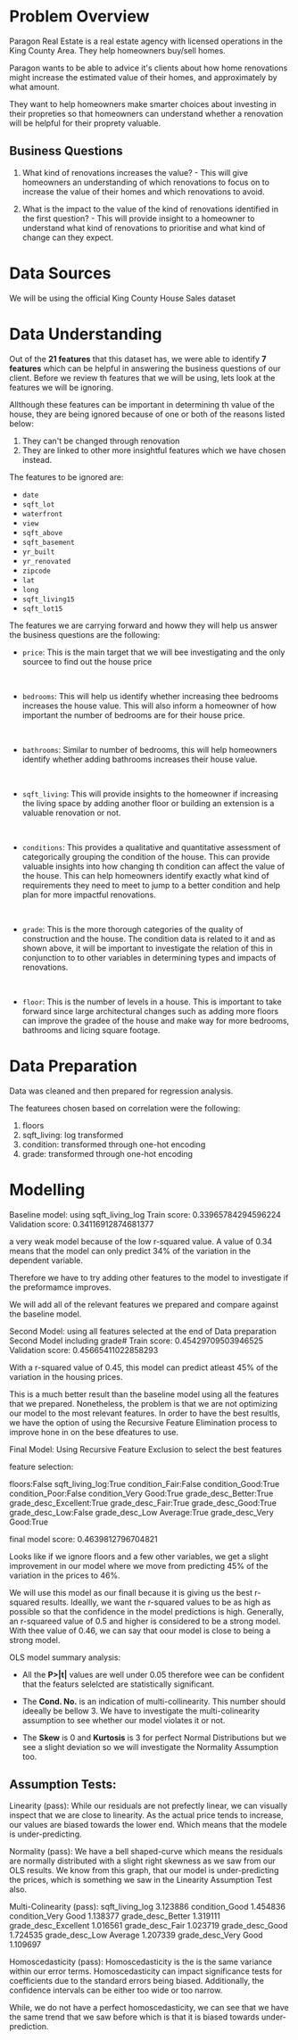 # Problem Overview
Paragon Real Estate is a real estate agency with licensed operations in the King County Area. They help homeowners buy/sell homes. 

Paragon wants to be able to advice it's clients about how home renovations might increase the estimated value of their homes, and approximately by what amount. 

They want to help homeowners make smarter choices about investing in their propreties so that homeowners can understand whether a renovation will be helpful for their proprety valuable.


## Business Questions
1. What kind of renovations increases the value?
        - This will give homeowners an understanding of which renovations to focus on to increase the value of their homes and which renovations to avoid.

2. What is the impact to the value of the kind of renovations identified in the first question?
        - This will provide insight to a homeowner to understand what kind of renovations to prioritise and what kind of change can they expect.
        
# Data Sources
We will be using the official King County House Sales dataset

# Data Understanding
Out of the **21 features** that this dataset has, we were able to identify **7 features** which can be helpful in answering the business questions of our client. Before we review th features that we will be using, lets look at the features we will be ignoring.

Allthough these features can be important in determining th value of the house, they are being ignored because of one or both of the reasons listed below:

1. They can't be changed through renovation
2. They are linked to other more insightful features which we have chosen instead.

The features to be ignored are: 

- `date`
- `sqft_lot`
- `waterfront`
- `view`
- `sqft_above`
- `sqft_basement`
- `yr_built`
- `yr_renovated`
- `zipcode`
- `lat`
- `long`
- `sqft_living15`
- `sqft_lot15`

The features we are carrying forward and howw they will help us answer the business questions are the following:
- `price`: This is the main target that we will bee investigating and the only sourcee to find out the house price
<br>

- `bedrooms`: This will help us identify whether increasing thee bedrooms increases the house value. This will also inform a homeowner of how important the number of bedrooms are for their house price.
<br>

- `bathrooms`: Similar to number of bedrooms, this will help homeowners identify whether adding bathrooms increases their house value.
<br>

- `sqft_living`: This will provide insights to the homeowner if increasing the living space by adding another floor or building an extension is a valuable renovation or not.
<br>

- `conditions`: This provides a qualitative and quantitative assessment of categorically grouping the condition of the house. This can provide valuable insights into how changing th condition can affect the value of the house. This can help homeowners identify exactly what kind of requirements they need to meet to jump to a better condition and help plan for more impactful renovations.
<br>

- `grade`: This is the more thorough categories of the quality of construction and the house. The condition data is related to it and as shown above, it will be important to investigate the relation of this in conjunction to to other variables in determining types and impacts of renovations.
<br>

- `floor`: This is the number of levels in a house. This is important to take forward since large architectural changes such as adding more floors can improve the gradee of the house and make way for more bedrooms, bathrooms and licing square footage.

# Data Preparation
Data was cleaned and then prepared for regression analysis.

The featurees chosen based on correlation were the following:
1. floors
2. sqft_living: log transformed
3. condition: transformed through one-hot encoding
4. grade: transformed through one-hot encoding


# Modelling

Baseline model: using sqft_living_log
Train score:    0.33965784294596224
Validation score:    0.34116912874681377

a very weak model because of the low r-squared value. A value of 0.34 means that the model can only predict 34% of the variation in the dependent variable.

Therefore we have to try adding other features to the model to investigate if the preformamce improves.

We will add all of the relevant features we prepared and compare against the baseline model.


Second Model: using all features selected at the end of Data preparation
Second Model including grade#
Train score:    0.45429709503946525
Validation score:    0.45665411022858293

With a r-squared value of 0.45, this model can predict atleast 45% of the variation in the housing prices.

This is a much better result than the baseline model using all the features that we prepared. Nonetheless, the problem is that we are not optimizing our model to the most relevant features. In order to have the best resultls, we have the option of using the Recursive Feature Elimination process to improve hone in on the bese dfeatures to use.

Final Model: Using Recursive Feature Exclusion to select the best features

feature selection:

floors:False
sqft_living_log:True
condition_Fair:False
condition_Good:True
condition_Poor:False
condition_Very Good:True
grade_desc_Better:True
grade_desc_Excellent:True
grade_desc_Fair:True
grade_desc_Good:True
grade_desc_Low:False
grade_desc_Low Average:True
grade_desc_Very Good:True

final model score: 0.4639812796704821

Looks like if we ignore floors and a few other variables, we get a slight improvement in our model where we move from predicting 45% of the variation in the prices to 46%.

We will use this model as our finall because it is giving us the best r-squared results. Ideallly, we want the r-squared values to be as high as possible so that the confidence in the model predictions is high. Generally, an r-squareed value of 0.5 and higher is considered to be a strong model. With thee value of 0.46, we can say that oour model is close to being a strong model.

OLS model summary analysis:
- All the **P>|t|** values are well under 0.05 therefore wee can be confident that the featurs selelcted are statistically significant.

- The **Cond. No.** is an indication of multi-collinearity. This number should ideeally be bellow 3. We have to investigate the multi-colinearity assumption to see whether our model violates it or not.

- The **Skew** is 0 and **Kurtosis** is 3 for perfect Normal Distributions but we see a slight deviation so we will investigate the Normality Assumption too.

## Assumption Tests:

Linearity (pass): While our residuals are not prefectly linear, we can visually inspect that we are close to linearity. As the actual price tends to increase, our values are biased towards the lower end. Which means that the modele is under-predicting.

Normality (pass): We have a bell shaped-curve which means the residuals are normally distributed with a slight right skewness as we saw from our OLS results. We know from this graph, that our model is under-predicting the prices, which is something we saw in the Linearity Assumption Test also.

Multi-Colinearity (pass): 
sqft_living_log           3.123886
condition_Good            1.454836
condition_Very Good       1.138377
grade_desc_Better         1.319111
grade_desc_Excellent      1.016561
grade_desc_Fair           1.023719
grade_desc_Good           1.724535
grade_desc_Low Average    1.207339
grade_desc_Very Good      1.109697

Homoscedasticity (pass):
Homoscedasticity is the is the same variance within our error terms. Homoscedasticity can impact significance tests for coefficients due to the standard errors being biased. Additionally, the confidence intervals can be either too wide or too narrow.

While, we do not have a perfect homoscedasticity, we can see that we have the same trend that we saw before which is that it is biased towards under-prediction.





